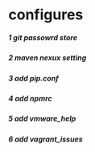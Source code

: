 # configures
<h5> 1 git passowrd store</h5> 
<h5>2 maven nexux setting</h5>
<h5>3 add pip.conf</h5>
<h5>4 add npmrc</h5>
<h5>5 add vmware_help</h5> 
<h5>6 add vagrant_issues</h5>
